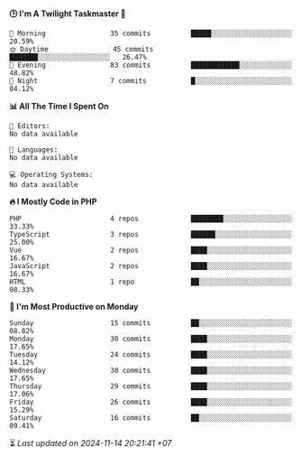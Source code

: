 <!--START_SECTION:readme-stats-->
**🕒 I'm A Twilight Taskmaster 🌆**

```text
🌅 Morning                35 commits          █████░░░░░░░░░░░░░░░░░░░░   20.59%
🌞 Daytime                45 commits          ███████░░░░░░░░░░░░░░░░░░   26.47%
🌆 Evening                83 commits          ████████████░░░░░░░░░░░░░   48.82%
🌙 Night                  7 commits           █░░░░░░░░░░░░░░░░░░░░░░░░   04.12%
```

**📊 All The Time I Spent On**

```text
📝 Editors:
No data available

💬 Languages:
No data available

💻 Operating Systems:
No data available
```

**🔥 I Mostly Code in PHP**

```text
PHP                      4 repos             ████████░░░░░░░░░░░░░░░░░   33.33%
TypeScript               3 repos             ██████░░░░░░░░░░░░░░░░░░░   25.00%
Vue                      2 repos             ████░░░░░░░░░░░░░░░░░░░░░   16.67%
JavaScript               2 repos             ████░░░░░░░░░░░░░░░░░░░░░   16.67%
HTML                     1 repo              ██░░░░░░░░░░░░░░░░░░░░░░░   08.33%
```

**📅 I'm Most Productive on Monday**

```text
Sunday                   15 commits          ██░░░░░░░░░░░░░░░░░░░░░░░   08.82%
Monday                   30 commits          ████░░░░░░░░░░░░░░░░░░░░░   17.65%
Tuesday                  24 commits          ████░░░░░░░░░░░░░░░░░░░░░   14.12%
Wednesday                30 commits          ████░░░░░░░░░░░░░░░░░░░░░   17.65%
Thursday                 29 commits          ████░░░░░░░░░░░░░░░░░░░░░   17.06%
Friday                   26 commits          ████░░░░░░░░░░░░░░░░░░░░░   15.29%
Saturday                 16 commits          ██░░░░░░░░░░░░░░░░░░░░░░░   09.41%
```



⏳ *Last updated on 2024-11-14 20:21:41 +07*
<!--END_SECTION:readme-stats-->